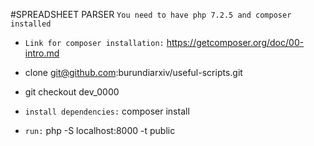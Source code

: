 #SPREADSHEET PARSER
`You need to have php 7.2.5 and composer installed`
-   `Link for composer installation:` https://getcomposer.org/doc/00-intro.md

-   clone git@github.com:burundiarxiv/useful-scripts.git
-   git checkout dev_0000
-   `install dependencies:` composer install
-   `run:` php -S localhost:8000 -t public
